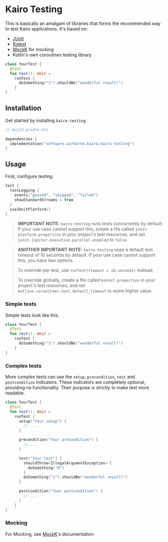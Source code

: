 # Kairo Testing

This is basically an amalgam of libraries that forms the recommended way to test Kairo applications.
It's based on:

- [JUnit](https://junit.org/)
- [Kotest](https://kotest.io/)
- [MockK](https://mockk.io/) for mocking
- Kotlin's own coroutines testing library

```kotlin
class YourTest {
  @Test
  fun test(): Unit =
    runTest {
      doSomething("1").shouldBe("wonderful result!")
    }
}
```

## Installation

Get started by installing `kairo-testing`.

```kotlin
// build.gradle.kts

dependencies {
  implementation("software.airborne.kairo:kairo-testing")
}
```

## Usage

First, configure testing.

```kotlin
test {
  testLogging {
    events("passed", "skipped", "failed")
    showStandardStreams = true
  }
  useJUnitPlatform()
}
```

> **IMPORTANT NOTE:**
> `kairo-testing` runs tests concurrently by default.
> If your use case cannot support this,
> create a file called `junit-platform.properties` in your project's test resources,
> and set `junit.jupiter.execution.parallel.enabled` to `false`.

> **ANOTHER IMPORTANT NOTE:**
> `kairo-testing` uses a default test timeout of 10 seconds by default.
> If your use case cannot support this, you have two options.
>
> To override per test, use `runTest(timeout = 10.seconds)` instead.
>
> To override globally,
> create a file called `kotest.properties` in your project's test resources,
> and set `kotlinx.coroutines.test.default_timeout` to some higher value.

### Simple tests

Simple tests look like this.

```kotlin
class YourTest {
  @Test
  fun test(): Unit =
    runTest {
      doSomething("1").shouldBe("wonderful result!")
    }
}
```

### Complex tests

More complex tests can use the `setup`, `precondition`, `test` and `postcondition` indicators.
These indicators are completely optional, providing no functionality.
Their purpose is strictly to make test more readable.

```kotlin
class YourTest {
  @Test
  fun test(): Unit =
    runTest {
      setup("Your setup") {
        // ...
      }

      precondition("Your precondition") {
        // ...
      }

      test("Your test") {
        shouldThrow<IllegalArgumentException> {
          doSomething("0")
        }
        doSomething("1").shouldBe("wonderful result!")
      }

      postcondition("Your postcondition") {
        // ...
      }
    }
}
```

### Mocking

For Mocking, see [MockK](https://mockk.io/)'s documentation.
